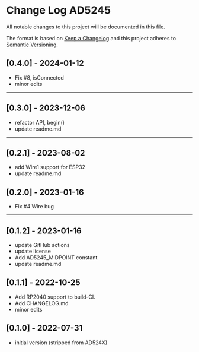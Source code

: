 # Change Log AD5245

All notable changes to this project will be documented in this file.

The format is based on [Keep a Changelog](http://keepachangelog.com/)
and this project adheres to [Semantic Versioning](http://semver.org/).


## [0.4.0] - 2024-01-12
- Fix #8, isConnected
- minor edits

----

## [0.3.0] - 2023-12-06
- refactor API, begin()
- update readme.md

----

## [0.2.1] - 2023-08-02
- add Wire1 support for ESP32
- update readme.md

## [0.2.0] - 2023-01-16
- Fix #4 Wire bug

----

## [0.1.2] - 2023-01-16
- update GitHub actions
- update license
- Add AD5245_MIDPOINT constant
- update readme.md

## [0.1.1] - 2022-10-25
- Add RP2040 support to build-CI.
- Add CHANGELOG.md
- minor edits

## [0.1.0] - 2022-07-31
- initial version (stripped from AD524X)

